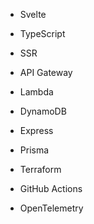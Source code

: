 - Svelte
- TypeScript
- SSR

- API Gateway
- Lambda
- DynamoDB
- Express
- Prisma

- Terraform
- GitHub Actions
- OpenTelemetry
